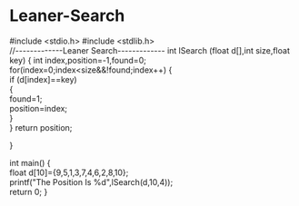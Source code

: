 # Leaner-Search
#include &lt;stdio.h>
#include &lt;stdlib.h>  
//-------------Leaner Search------------- 
int lSearch (float d[],int size,float key)
{ 
int index,position=-1,found=0;    
for(index=0;index&lt;size&amp;&amp;!found;index++) 
{         
if (d[index]==key)     
  {       
    found=1;            
    position=index;       
    }     
  }
  return position; 
  
} 

int main() 
{    
float d[10]={9,5,1,3,7,4,6,2,8,10};    
printf("The Position Is %d",lSearch(d,10,4));   
return 0; 
}     




